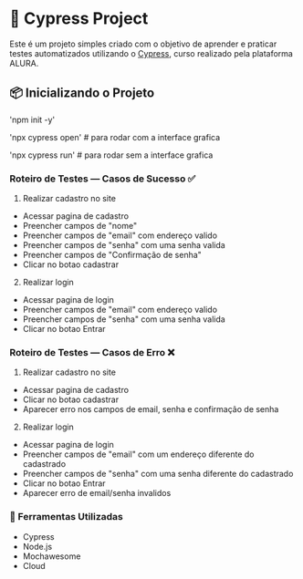 # 🚀 Cypress Project
Este é um projeto simples criado com o objetivo de aprender e praticar testes automatizados utilizando o [Cypress](https://www.cypress.io/), curso realizado pela plataforma ALURA.


## 📦 Inicializando o Projeto

'npm init -y'

'npx cypress open'      # para rodar com a interface grafica

'npx cypress run'       # para rodar sem a interface grafica

### Roteiro de Testes — Casos de Sucesso  ✅

1. Realizar cadastro no site

- Acessar pagina de cadastro
- Preencher campos de "nome"
- Preencher campos de "email" com endereço valido
- Preencher campos de "senha" com uma senha valida
- Preencher campos de "Confirmação de senha" 
- Clicar no botao cadastrar

2. Realizar login 

- Acessar pagina de login
- Preencher campos de "email" com endereço valido
- Preencher campos de "senha" com uma senha valida
- Clicar no botao Entrar


### Roteiro de Testes — Casos de Erro ❌

1. Realizar cadastro no site

- Acessar pagina de cadastro
- Clicar no botao cadastrar
- Aparecer erro nos campos de email, senha e confirmação de senha

2. Realizar login 

- Acessar pagina de login
- Preencher campos de "email" com um endereço diferente do cadastrado
- Preencher campos de "senha" com uma senha diferente do cadastrado
- Clicar no botao Entrar
- Aparecer erro de email/senha invalidos


### 🧪 Ferramentas Utilizadas

- Cypress
- Node.js
- Mochawesome
- Cloud
